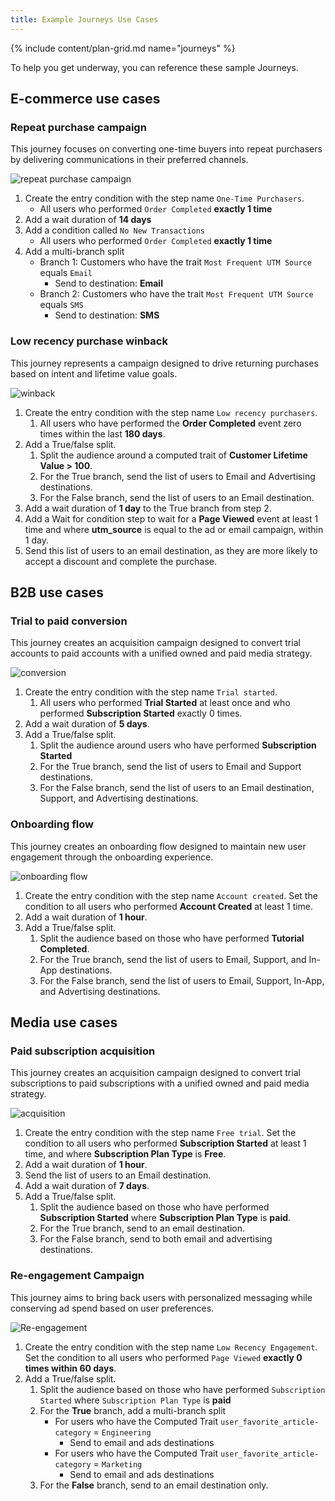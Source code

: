 ```yaml
---
title: Example Journeys Use Cases
---
```


{% include content/plan-grid.md name="journeys" %}

To help you get underway, you can reference these sample Journeys.

## E-commerce use cases


### Repeat purchase campaign

This journey focuses on converting one-time buyers into repeat purchasers by delivering communications in their preferred channels.

![repeat purchase campaign](images/journey_repeat_purchase.png)

1. Create the entry condition with the step name `One-Time Purchasers`.
   - All users who performed `Order Completed` **exactly 1 time**
2. Add a wait duration of **14 days**
3. Add a condition called `No New Transactions`
   - All users who performed `Order Completed` **exactly 1 time**
4. Add a multi-branch split
   - Branch 1: Customers who have the trait `Most Frequent UTM Source` equals `Email`
     - Send to destination: **Email**
   - Branch 2: Customers who have the trait `Most Frequent UTM Source` equals `SMS`
     - Send to destination: **SMS**


### Low recency purchase winback

This journey represents a campaign designed to drive returning purchases based on intent and lifetime value goals.

![winback](images/journey_winback.png)

1. Create the entry condition with the step name `Low recency purchasers`.
   1. All users who have performed the **Order Completed** event zero times within the last **180 days**.
2. Add a True/false split.
   1. Split the audience around a computed trait of **Customer Lifetime Value > 100**.
   2. For the True branch, send the list of users to Email and Advertising destinations.
   3. For the False branch, send the list of users to an Email destination.
3. Add a wait duration of **1 day** to the True branch from step 2.
4. Add a Wait for condition step to wait for a **Page Viewed** event at least 1 time and where **utm_source** is equal to the ad or email campaign, within 1 day.
5. Send this list of users to an email destination, as they are more likely to accept a discount and complete the purchase.

## B2B use cases

### Trial to paid conversion
This journey creates an acquisition campaign designed to convert trial accounts to paid accounts with a unified owned and paid media strategy.

![conversion](images/journey_conversion.png)

1. Create the entry condition with the step name `Trial started`.
   1. All users who performed **Trial Started** at least once and who performed **Subscription Started** exactly 0 times.
2. Add a wait duration of **5 days**.
3. Add a True/false split.
   1. Split the audience around users who have performed **Subscription Started**
   2. For the True branch, send the list of users to Email and Support destinations.
   3. For the False branch, send the list of users to an Email destination, Support, and Advertising destinations.

### Onboarding flow

This journey creates an onboarding flow designed to maintain new user engagement through the onboarding experience.

![onboarding flow](images/journey_onboarding.png)

1. Create the entry condition with the step name `Account created`. Set the condition to all users who performed **Account Created** at least 1 time.
2. Add a wait duration of **1 hour**.
3. Add a True/false split.
   1. Split the audience based on those who have performed **Tutorial Completed**.
   2. For the True branch, send the list of users to Email, Support, and In-App destinations.
   3. For the False branch, send the list of users to Email, Support, In-App, and Advertising destinations.

## Media use cases

### Paid subscription acquisition

This journey creates an acquisition campaign designed to convert trial subscriptions to paid subscriptions with a unified owned and paid media strategy.

![acquisition](images/journey_acquisition.png)

1. Create the entry condition with the step name `Free trial`. Set the condition to all users who performed **Subscription Started** at least 1 time, and where **Subscription Plan Type** is **Free**.
2. Add a wait duration of **1 hour**.
3. Send the list of users to an Email destination.
4. Add a wait duration of **7 days**.
5. Add a True/false split.
   1. Split the audience based on those who have performed **Subscription Started** where **Subscription Plan Type** is **paid**.
   2. For the True branch, send to an email destination.
   3. For the False branch, send to both email and advertising destinations.

### Re-engagement Campaign

This journey aims to bring back users with personalized messaging while conserving ad spend based on user preferences.

![Re-engagement](images/journey_re-engagement.png)

1. Create the entry condition with the step name `Low Recency Engagement`. Set the condition to all users who performed `Page Viewed` **exactly 0 times within 60 days**.
2. Add a True/false split.
   1. Split the audience based on those who have performed `Subscription Started` where `Subscription Plan Type` is **paid**
   2. For the **True** branch, add a multi-branch split
      - For users who have the Computed Trait `user_favorite_article-category` = `Engineering`
        - Send to email and ads destinations
      - For users who have the Computed Trait `user_favorite_article-category` = `Marketing`
        - Send to email and ads destinations
   3. For the **False** branch, send to an email destination only.